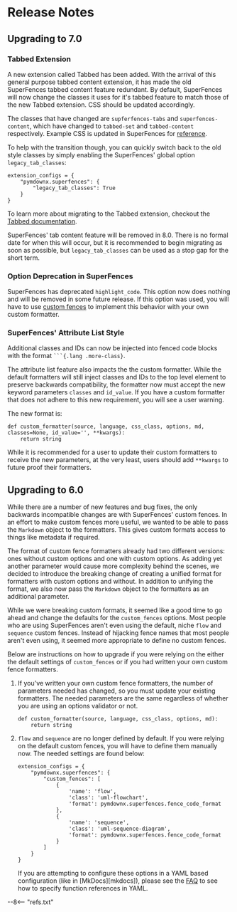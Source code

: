 # Release Notes

## Upgrading to 7.0

### Tabbed Extension
A new extension called Tabbed has been added. With the arrival of this general purpose tabbed content extension, it has
made the old SuperFences tabbed content feature redundant. By default, SuperFences will now change the classes it uses
for it's tabbed feature to match those of the new Tabbed extension. CSS should be updated accordingly.

The classes that have changed are `supferfences-tabs` and `superfences-content`, which have changed to `tabbed-set` and
`tabbed-content` respectively. Example CSS is updated in SuperFences for
[reference](../extensions/superfences.md#tabbed-fences).

To help with the transition though, you can quickly switch back to the old style classes by simply enabling the
SuperFences' global option `legacy_tab_classes`:

```py3
extension_configs = {
    "pymdownx.superfences": {
        "legacy_tab_classes": True
    }
}
```

To learn more about migrating to the Tabbed extension, checkout the [Tabbed documentation](../extensions/tabbed.md).

SuperFences' tab content feature will be removed in 8.0. There is no formal date for when this will occur, but it is
recommended to begin migrating as soon as possible, but `legacy_tab_classes` can be used as a stop gap for the short
term.

### Option Deprecation in SuperFences

SuperFences has deprecated `highlight_code`. This option now does nothing and will be removed in some future release.
If this option was used, you will have to use [custom fences](../extensions/superfences.md#custom-fences) to implement
this behavior with your own custom formatter.

### SuperFences' Attribute List Style

Additional classes and IDs can now be injected into fenced code blocks with the format ` ```{.lang .more-class} `.

The attribute list feature also impacts the the custom formatter. While the default formatters will still inject
classes and IDs to the top level element to preserve backwards compatibility, the formatter now must accept the new
keyword parameters `classes` and `id_value`. If you have a custom formatter that does not adhere to this new
requirement, you will see a user warning.

The new format is:

```py3
def custom_formatter(source, language, css_class, options, md, classes=None, id_value='', **kwargs):
    return string
```

While it is recommended for a user to update their custom formatters to receive the new parameters, at the very
least, users should add `**kwargs` to future proof their formatters.

## Upgrading to 6.0

While there are a number of new features and bug fixes, the only backwards incompatible changes are with SuperFences'
custom fences. In an effort to make custom fences more useful, we wanted to be able to pass the `Markdown` object to the
formatters. This gives custom formats access to things like metadata if required.

The format of custom fence formatters already had two different versions: ones without custom options and one with
custom options. As adding yet another parameter would cause more complexity behind the scenes, we decided to introduce
the breaking change of creating a unified format for formatters with custom options and without. In addition to unifying
the format, we also now pass the `Markdown` object to the formatters as an additional parameter.

While we were breaking custom formats, it seemed like a good time to go ahead and change the defaults for the
`custom_fences` options. Most people who are using SuperFences aren't even using the default, niche `flow` and
`sequence` custom fences. Instead of hijacking fence names that most people aren't even using, it seemed more
appropriate to define no custom fences.

Below are instructions on how to upgrade if you were relying on the either the default settings of `custom_fences` or if
you had written your own custom fence formatters.

1. If you've written your own custom fence formatters, the number of parameters needed has changed, so you must update
  your existing formatters.  The needed parameters are the same regardless of whether you are using an options validator
  or not.

    ```py3
    def custom_formatter(source, language, css_class, options, md):
        return string
    ```

2. `flow` and `sequence` are no longer defined by default. If you were relying on the default custom fences, you will
  have to define them manually now. The needed settings are found below:

    ```py3
    extension_configs = {
        "pymdownx.superfences": {
            "custom_fences": [
                {
                    'name': 'flow',
                    'class': 'uml-flowchart',
                    'format': pymdownx.superfences.fence_code_format
                },
                {
                    'name': 'sequence',
                    'class': 'uml-sequence-diagram',
                    'format': pymdownx.superfences.fence_code_format
                }
            ]
        }
    }
    ```

    If you are attempting to configure these options in a YAML based configuration (like in [MkDocs][mkdocs]), please
    see the [FAQ](../faq.md#function-references-in-yaml) to see how to specify function references in YAML.

--8<-- "refs.txt"
